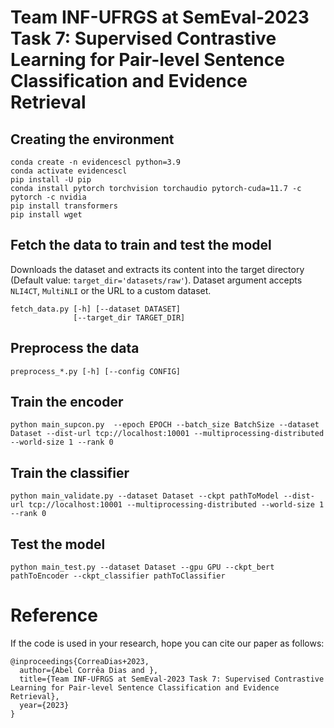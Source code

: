 # Team INF-UFRGS at SemEval-2023 Task 7: Supervised Contrastive Learning for Pair-level Sentence Classification and Evidence Retrieval

## Creating the environment
```
conda create -n evidencescl python=3.9
conda activate evidencescl
pip install -U pip
conda install pytorch torchvision torchaudio pytorch-cuda=11.7 -c pytorch -c nvidia
pip install transformers
pip install wget
```

## Fetch the data to train and test the model


Downloads the dataset and extracts its content into the target directory (Default value: `target_dir='datasets/raw'`).
Dataset argument accepts `NLI4CT`, `MultiNLI` or the URL to a custom dataset.

```
fetch_data.py [-h] [--dataset DATASET]
              [--target_dir TARGET_DIR]
```

## Preprocess the data



```
preprocess_*.py [-h] [--config CONFIG]
```


## Train the encoder
```
python main_supcon.py  --epoch EPOCH --batch_size BatchSize --dataset Dataset --dist-url tcp://localhost:10001 --multiprocessing-distributed --world-size 1 --rank 0 
```

## Train the classifier
```
python main_validate.py --dataset Dataset --ckpt pathToModel --dist-url tcp://localhost:10001 --multiprocessing-distributed --world-size 1 --rank 0
```

## Test the model
```
python main_test.py --dataset Dataset --gpu GPU --ckpt_bert pathToEncoder --ckpt_classifier pathToClassifier
```

# Reference
If the code is used in your research, hope you can cite our paper as follows:
```
@inproceedings{CorreaDias+2023,
  author={Abel Corrêa Dias and }, 
  title={Team INF-UFRGS at SemEval-2023 Task 7: Supervised Contrastive Learning for Pair-level Sentence Classification and Evidence Retrieval}, 
  year={2023}
}
  ```
